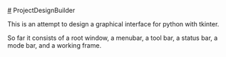 [#](#) ProjectDesignBuilder

 This is an attempt to design a graphical interface for python with tkinter.

 So far it consists of a root window, a menubar, a tool bar, a status bar,
 a mode bar, and a working frame.



